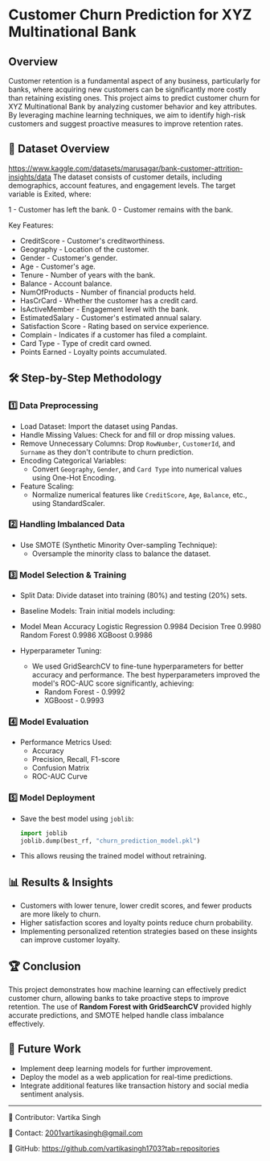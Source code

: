 # Customer Churn Prediction for XYZ Multinational Bank

## Overview
Customer retention is a fundamental aspect of any business, particularly for banks, where acquiring new customers can be significantly more costly than retaining existing ones. This project aims to predict customer churn for XYZ Multinational Bank by analyzing customer behavior and key attributes. By leveraging machine learning techniques, we aim to identify high-risk customers and suggest proactive measures to improve retention rates.

## 📂 Dataset Overview
https://www.kaggle.com/datasets/marusagar/bank-customer-attrition-insights/data
The dataset consists of customer details, including demographics, account features, and engagement levels. The target variable is Exited, where:

1 - Customer has left the bank.
0 - Customer remains with the bank.

Key Features:
- CreditScore - Customer's creditworthiness.
- Geography - Location of the customer.
- Gender - Customer's gender.
- Age - Customer's age.
- Tenure - Number of years with the bank.
- Balance - Account balance.
- NumOfProducts - Number of financial products held.
- HasCrCard - Whether the customer has a credit card.
- IsActiveMember - Engagement level with the bank.
- EstimatedSalary - Customer's estimated annual salary.
- Satisfaction Score - Rating based on service experience.
- Complain - Indicates if a customer has filed a complaint.
- Card Type - Type of credit card owned.
- Points Earned - Loyalty points accumulated.

## 🛠️ Step-by-Step Methodology

### 1️⃣ Data Preprocessing
- Load Dataset: Import the dataset using Pandas.
- Handle Missing Values: Check for and fill or drop missing values.
- Remove Unnecessary Columns: Drop `RowNumber`, `CustomerId`, and `Surname` as they don't contribute to churn prediction.
- Encoding Categorical Variables:
  - Convert `Geography`, `Gender`, and `Card Type` into numerical values using One-Hot Encoding.
- Feature Scaling:
  - Normalize numerical features like `CreditScore`, `Age`, `Balance`, etc., using StandardScaler.

### 2️⃣ Handling Imbalanced Data
- Use SMOTE (Synthetic Minority Over-sampling Technique):
  - Oversample the minority class to balance the dataset.

### 3️⃣ Model Selection & Training
- Split Data: Divide dataset into training (80%) and testing (20%) sets.
- Baseline Models: Train initial models including:
-    Model                   Mean Accuracy
     Logistic Regression      0.9984
     Decision Tree            0.9980
     Random Forest            0.9986
     XGBoost                  0.9986
   
- Hyperparameter Tuning:
  - We used GridSearchCV to fine-tune hyperparameters for better accuracy and 
    performance. The best hyperparameters improved the model's ROC-AUC score 
    significantly, achieving:
    - Random Forest  - 0.9992
    - XGBoost        - 0.9993

### 4️⃣ Model Evaluation
- Performance Metrics Used:
  - Accuracy
  - Precision, Recall, F1-score
  - Confusion Matrix
  - ROC-AUC Curve

### 5️⃣ Model Deployment
- Save the best model using `joblib`:
  ```python
  import joblib
  joblib.dump(best_rf, "churn_prediction_model.pkl")
  ```
- This allows reusing the trained model without retraining.

## 📊 Results & Insights
- Customers with lower tenure, lower credit scores, and fewer products are more likely to churn.
- Higher satisfaction scores and loyalty points reduce churn probability.
- Implementing personalized retention strategies based on these insights can improve customer loyalty.

## 🏆 Conclusion
This project demonstrates how machine learning can effectively predict customer churn, allowing banks to take proactive steps to improve retention. The use of **Random Forest with GridSearchCV** provided highly accurate predictions, and SMOTE helped handle class imbalance effectively.

## 📌 Future Work
- Implement deep learning models for further improvement.
- Deploy the model as a web application for real-time predictions.
- Integrate additional features like transaction history and social media sentiment analysis.

---
📢 Contributor: Vartika Singh

📧 Contact: 2001vartikasingh@gmail.com

🔗 GitHub: https://github.com/vartikasingh1703?tab=repositories


